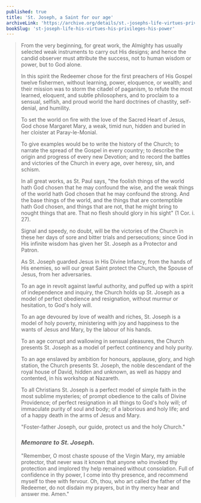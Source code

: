 ```yaml
---
published: true
title: 'St. Joseph, a Saint for our age'
archiveLink: 'https://archive.org/details/st.-josephs-life-virtues-privileges-power/page/253?view=theater'
bookSlug: 'st-joseph-life-his-virtues-his-privileges-his-power'
---
```


> From the very beginning, for great work, the Almighty has usually selected weak instruments to carry out His designs; and hence the candid observer must attribute the success, not to human wisdom or power, but to God alone.
>
> In this spirit the Redeemer chose for the first preachers of His Gospel twelve fishermen, without learning, power, eloquence, or wealth; and their mission was to storm the citadel of paganism, to refute the most learned, eloquent, and subtle philosophers, and to proclaim to a sensual, selfish, and proud world the hard doctrines of chastity, self-denial, and humility.
>
> To set the world on fire with the love of the Sacred Heart of Jesus, God chose Margaret Mary, a weak, timid nun, hidden and buried in her cloister at Paray-le-Monial.
>
> To give examples would be to write the history of the Church; to narrate the spread of the Gospel in every country; to describe the origin and progress of every new Devotion; and to record the battles and victories of the Church in every age, over heresy, sin, and schism.
>
> In all great works, as St. Paul says, "the foolish things of the world hath God chosen that he may confound the wise, and the weak things of the world hath God chosen that he may confound the strong. And the base things of the world, and the things that are contemptible hath God chosen, and things that are not, that he might bring to nought things that are. That no flesh should glory in his sight" (1 Cor. i. 27).
>
> Signal and speedy, no doubt, will be the victories of the Church in these her days of sore and bitter trials and persecutions; since God in His infinite wisdom has given her St. Joseph as a Protector and Patron.
>
> As St. Joseph guarded Jesus in His Divine Infancy, from the hands of His enemies, so will our great Saint protect the Church, the Spouse of Jesus, from her adversaries.
>
> To an age in revolt against lawful authority, and puffed up with a spirit of independence and inquiry, the Church holds up St. Joseph as a model of perfect obedience and resignation, without murmur or hesitation, to God's holy will.
>
> To an age devoured by love of wealth and riches, St. Joseph is a model of holy poverty, ministering with joy and happiness to the wants of Jesus and Mary, by the labour of his hands.
>
> To an age corrupt and wallowing in sensual pleasures, the Church presents St. Joseph as a model of perfect continency and holy purity.
>
> To an age enslaved by ambition for honours, applause, glory, and high station, the Church presents St. Joseph, the noble descendant of the royal house of David, hidden and unknown, as well as happy and contented, in his workshop at Nazareth.
>
> To all Christians St. Joseph is a perfect model of simple faith in the most sublime mysteries; of prompt obedience to the calls of Divine Providence; of perfect resignation in all things to God's holy will; of immaculate purity of soul and body; of a laborious and holy life; and of a happy death in the arms of Jesus and Mary.
>
> "Foster-father Joseph, our guide, protect us and the holy Church."
>
> ### *Memorare to St. Joseph.*
>
> "Remember, O most chaste spouse of the Virgin Mary, my amiable protector, that never was it known that anyone who invoked thy protection and implored thy help remained without consolation. Full of confidence in thy power, I come into thy presence, and recommend myself to thee with fervour. Oh, thou, who art called the father of the Redeemer, do not disdain my prayers, but in thy mercy hear and answer me. Amen."